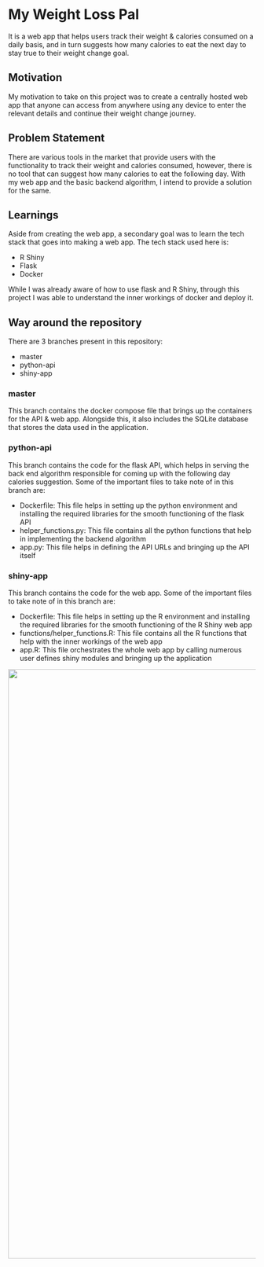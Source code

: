 # My Weight Loss Pal
It is a web app that helps users track their weight & calories consumed on a daily basis, and in turn suggests how many calories to eat the next day to stay true to their weight change goal.

## Motivation
My motivation to take on this project was to create a centrally hosted web app that anyone can access from anywhere using any device to enter the relevant details and continue their weight change journey. 

## Problem Statement
There are various tools in the market that provide users with the functionality to track their weight and calories consumed, however, there is no tool that can suggest how many calories to eat the following day. With my web app and the basic backend algorithm, I intend to provide a solution for the same.

## Learnings
Aside from creating the web app, a secondary goal was to learn the tech stack that goes into making a web app. The tech stack used here is:
- R Shiny
- Flask
- Docker

While I was already aware of how to use flask and R Shiny, through this project I was able to understand the inner workings of docker and deploy it.

## Way around the repository
There are 3 branches present in this repository:
- master
- python-api
- shiny-app

### master
This branch contains the docker compose file that brings up the containers for the API & web app. Alongside this, it also includes the SQLite database that stores the data used in the application.

### python-api
This branch contains the code for the flask API, which helps in serving the back end algorithm responsible for coming up with the following day calories suggestion. Some of the important files to take note of in this branch are:
- Dockerfile: This file helps in setting up the python environment and installing the required libraries for the smooth functioning of the flask API
- helper_functions.py: This file contains all the python functions that help in implementing the backend algorithm
- app.py: This file helps in defining the API URLs and bringing up the API itself

### shiny-app
This branch contains the code for the web app. Some of the important files to take note of in this branch are:
- Dockerfile: This file helps in setting up the R environment and installing the required libraries for the smooth functioning of the R Shiny web app
- functions/helper_functions.R: This file contains all the R functions that help with the inner workings of the web app
- app.R: This file orchestrates the whole web app by calling numerous user defines shiny modules and bringing up the application

<img src="https://media.giphy.com/media/tHsQu2fjMsWq6S9IA9/giphy.gif" width="1600" height="1200"/>
